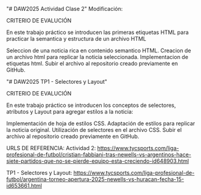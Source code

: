 "# DAW2025 Actividad Clase 2" 
Modificación:

CRITERIO DE EVALUCIÓN

En este trabajo práctico se introducen las primeras etiquetas HTML para practicar la semantica y estructura de un archivo HTML

Seleccion de una noticia rica en contenido semantico HTML.
Creacion de un archivo html para replicar la noticia seleccionada.
Implementacion de etiquetas html.
Subir el archivo al repositorio creado previamente en GitHub.




"# DAW2025 TP1 - Selectores y Layout" 

CRITERIO DE EVALUCIÓN

En este trabajo práctico se introducen los conceptos de selectores, atributos y Layout para agregar estilos a la noticia:

Implementación de hoja de estilos CSS.
Adaptación de estilos para replicar la noticia original.
Utilización de selectores en el archivo CSS.
Subir el archivo al repositorio creado previamente en GitHub.



URLS DE REFERENCIA:
Actividad 2: https://www.tycsports.com/liga-profesional-de-futbol/cristian-fabbiani-tras-newells-vs-argentinos-hace-siete-partidos-que-no-se-pierde-equipo-esta-creciendo-id648903.html

TP1 - Selectores y Layout: https://www.tycsports.com/liga-profesional-de-futbol/argentina-torneo-apertura-2025-newells-vs-huracan-fecha-15-id653661.html